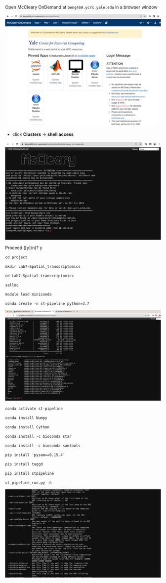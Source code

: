 Open McCleary OnDemand at ```beng469.ycrc.yale.edu``` in a browser window

<p><img width="800" src="https://github.com/MingyuYang-Yale/BENG469/blob/main/SP21/Assignment1/ood.png" alt="foo bar" title="train &amp; tracks" /></p>

- click **Clusters** -> **shell access**
<p><img width="800" src="https://github.com/MingyuYang-Yale/BENG469/blob/main/SP21/Assignment1/ood-ssh-login.png" alt="foo bar" title="train &amp; tracks" /></p>



Proceed ([y]/n)? y

```
cd project
```
```
mkdir Lab7-Spatial_transcriptomics
```
```
cd Lab7-Spatial_transcriptomics
```
```
salloc
```
```
module load miniconda
```
```
conda create -n st-pipeline python=3.7
```
<p><img width="800" src="https://github.com/MingyuYang-Yale/BENG469/blob/main/SP21/stpipeline-1.png" alt="foo bar" title="train &amp; tracks" /></p>

```
conda activate st-pipeline
```
```
conda install Numpy
```
```
conda install Cython
```
```
conda install -c bioconda star
```
```
conda install -c bioconda samtools
```
```
pip install 'pysam==0.15.4'
```
```
pip install taggd
```

```
pip install stpipeline
```
```
st_pipeline_run.py -h
```
<p><img width="800" src="https://github.com/MingyuYang-Yale/BENG469/blob/main/SP21/stpipeline-2.png" alt="foo bar" title="train &amp; tracks" /></p>
